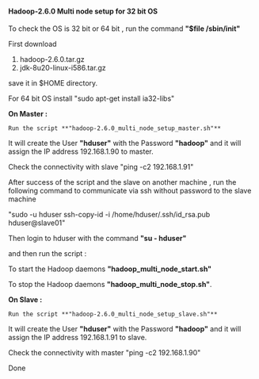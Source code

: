 #### Hadoop-2.6.0 Multi node setup for 32 bit OS

To check the OS is 32 bit or 64 bit , run the command **"$file /sbin/init"**

First download 

1. hadoop-2.6.0.tar.gz 
2. jdk-8u20-linux-i586.tar.gz 

save it in $HOME directory.

For 64 bit OS install
"sudo apt-get install ia32-libs"

**On Master :**

	Run the script **"hadoop-2.6.0_multi_node_setup_master.sh"**
	
It will create the User **"hduser"** with the Password **"hadoop"** and it will assign the IP 
address 192.168.1.90 to master.

Check the connectivity with slave "ping -c2 192.168.1.91"

After success of the script and the slave on another machine , run the following command to communicate 
via ssh without password to the slave machine 

"sudo -u hduser ssh-copy-id -i /home/hduser/.ssh/id_rsa.pub hduser@slave01"

Then login to hduser with the command
**"su - hduser"**

and then run the script : 

To start the Hadoop daemons **"hadoop_multi_node_start.sh"**

To stop the Hadoop daemons  **"hadoop_multi_node_stop.sh"**.



**On Slave :**

	Run the script **"hadoop-2.6.0_multi_node_setup_slave.sh"**
	
It will create the User **"hduser"** with the Password **"hadoop"** and it will assign the IP 
address 192.168.1.91 to slave.

Check the connectivity with master "ping -c2 192.168.1.90"

Done


